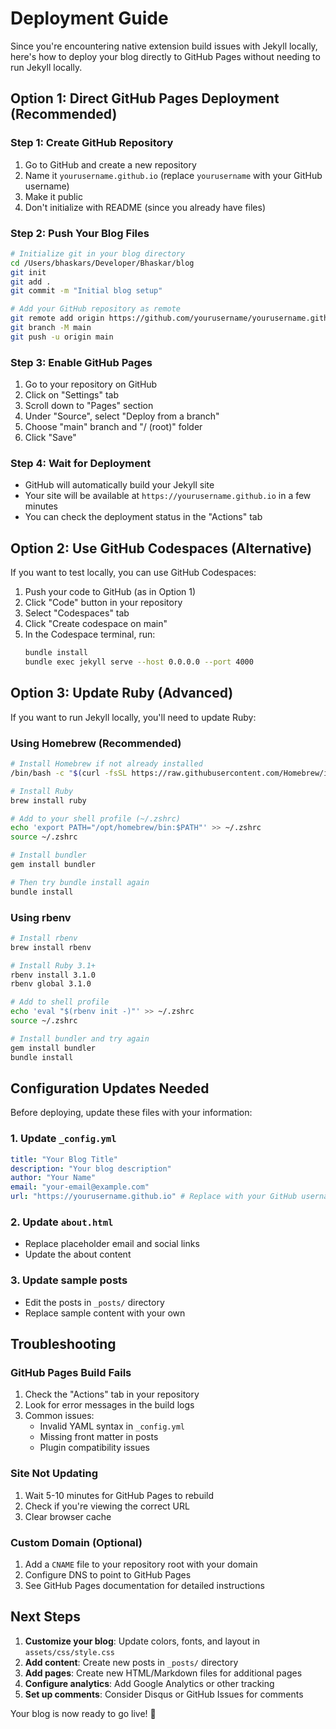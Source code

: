 # Deployment Guide

Since you're encountering native extension build issues with Jekyll locally, here's how to deploy your blog directly to GitHub Pages without needing to run Jekyll locally.

## Option 1: Direct GitHub Pages Deployment (Recommended)

### Step 1: Create GitHub Repository

1. Go to GitHub and create a new repository
2. Name it `yourusername.github.io` (replace `yourusername` with your GitHub username)
3. Make it public
4. Don't initialize with README (since you already have files)

### Step 2: Push Your Blog Files

```bash
# Initialize git in your blog directory
cd /Users/bhaskars/Developer/Bhaskar/blog
git init
git add .
git commit -m "Initial blog setup"

# Add your GitHub repository as remote
git remote add origin https://github.com/yourusername/yourusername.github.io.git
git branch -M main
git push -u origin main
```

### Step 3: Enable GitHub Pages

1. Go to your repository on GitHub
2. Click on "Settings" tab
3. Scroll down to "Pages" section
4. Under "Source", select "Deploy from a branch"
5. Choose "main" branch and "/ (root)" folder
6. Click "Save"

### Step 4: Wait for Deployment

- GitHub will automatically build your Jekyll site
- Your site will be available at `https://yourusername.github.io` in a few minutes
- You can check the deployment status in the "Actions" tab

## Option 2: Use GitHub Codespaces (Alternative)

If you want to test locally, you can use GitHub Codespaces:

1. Push your code to GitHub (as in Option 1)
2. Click "Code" button in your repository
3. Select "Codespaces" tab
4. Click "Create codespace on main"
5. In the Codespace terminal, run:
   ```bash
   bundle install
   bundle exec jekyll serve --host 0.0.0.0 --port 4000
   ```

## Option 3: Update Ruby (Advanced)

If you want to run Jekyll locally, you'll need to update Ruby:

### Using Homebrew (Recommended)

```bash
# Install Homebrew if not already installed
/bin/bash -c "$(curl -fsSL https://raw.githubusercontent.com/Homebrew/install/HEAD/install.sh)"

# Install Ruby
brew install ruby

# Add to your shell profile (~/.zshrc)
echo 'export PATH="/opt/homebrew/bin:$PATH"' >> ~/.zshrc
source ~/.zshrc

# Install bundler
gem install bundler

# Then try bundle install again
bundle install
```

### Using rbenv

```bash
# Install rbenv
brew install rbenv

# Install Ruby 3.1+
rbenv install 3.1.0
rbenv global 3.1.0

# Add to shell profile
echo 'eval "$(rbenv init -)"' >> ~/.zshrc
source ~/.zshrc

# Install bundler and try again
gem install bundler
bundle install
```

## Configuration Updates Needed

Before deploying, update these files with your information:

### 1. Update `_config.yml`

```yaml
title: "Your Blog Title"
description: "Your blog description"
author: "Your Name"
email: "your-email@example.com"
url: "https://yourusername.github.io" # Replace with your GitHub username
```

### 2. Update `about.html`

- Replace placeholder email and social links
- Update the about content

### 3. Update sample posts

- Edit the posts in `_posts/` directory
- Replace sample content with your own

## Troubleshooting

### GitHub Pages Build Fails

1. Check the "Actions" tab in your repository
2. Look for error messages in the build logs
3. Common issues:
   - Invalid YAML syntax in `_config.yml`
   - Missing front matter in posts
   - Plugin compatibility issues

### Site Not Updating

1. Wait 5-10 minutes for GitHub Pages to rebuild
2. Check if you're viewing the correct URL
3. Clear browser cache

### Custom Domain (Optional)

1. Add a `CNAME` file to your repository root with your domain
2. Configure DNS to point to GitHub Pages
3. See GitHub Pages documentation for detailed instructions

## Next Steps

1. **Customize your blog**: Update colors, fonts, and layout in `assets/css/style.css`
2. **Add content**: Create new posts in `_posts/` directory
3. **Add pages**: Create new HTML/Markdown files for additional pages
4. **Configure analytics**: Add Google Analytics or other tracking
5. **Set up comments**: Consider Disqus or GitHub Issues for comments

Your blog is now ready to go live! 🚀
